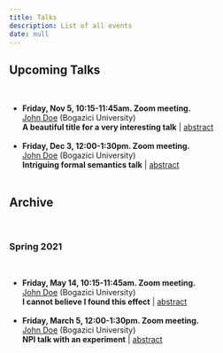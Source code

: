 ```yaml
---
title: Talks
description: List of all events
date: null
---
```


## Upcoming Talks

<br />

- **Friday, Nov 5, 10:15-11:45am. Zoom meeting.**<br /> [John Doe](www.google.com) (Bogazici University) <br /> **A beautiful title for a very interesting talk** | [abstract](../../assets/abstracts/turk-vowel-suspended-affixation.pdf) <br /> <br />
- **Friday, Dec 3, 12:00-1:30pm. Zoom meeting.**<br /> [John Doe](www.google.com) (Bogazici University) <br /> **Intriguing formal semantics talk** | [abstract](../../assets/abstracts/turk-vowel-suspended-affixation.pdf) <br /> <br />

## Archive

<br />

### Spring 2021

<br />

- **Friday, May 14, 10:15-11:45am. Zoom meeting.**<br /> [John Doe](www.google.com) (Bogazici University) <br /> **I cannot believe I found this effect** | [abstract](../../assets/abstracts/turk-vowel-suspended-affixation.pdf) <br /> <br />
- **Friday, March 5, 12:00-1:30pm. Zoom meeting.**<br /> [John Doe](www.google.com) (Bogazici University) <br /> **NPI talk with an experiment** | [abstract](../../assets/abstracts/turk-vowel-suspended-affixation.pdf) <br /> <br />
